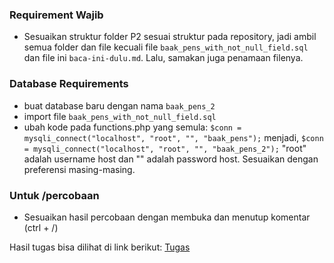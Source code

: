 
### Requirement Wajib
- Sesuaikan struktur folder P2 sesuai struktur pada repository, jadi ambil semua folder dan file kecuali file `baak_pens_with_not_null_field.sql` dan file ini `baca-ini-dulu.md`. Lalu, samakan juga penamaan filenya.

### Database Requirements
- buat database baru dengan nama `baak_pens_2`
- import file `baak_pens_with_not_null_field.sql`
- ubah kode pada functions.php yang semula:
`$conn = mysqli_connect("localhost", "root", "", "baak_pens");`
menjadi,
`$conn = mysqli_connect("localhost", "root", "", "baak_pens_2");`
"root" adalah username host dan "" adalah password host. Sesuaikan dengan preferensi masing-masing.

### Untuk /percobaan
- Sesuaikan hasil percobaan dengan membuka dan menutup komentar (ctrl + /)

Hasil tugas bisa dilihat di link berikut:
[Tugas](https://rifqiraehan-db.000webhostapp.com/P2-tugas/siswa)